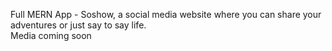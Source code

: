 Full MERN App - Soshow, a social media website where you can share your adventures or just say to say life.
<br>
Media coming soon
